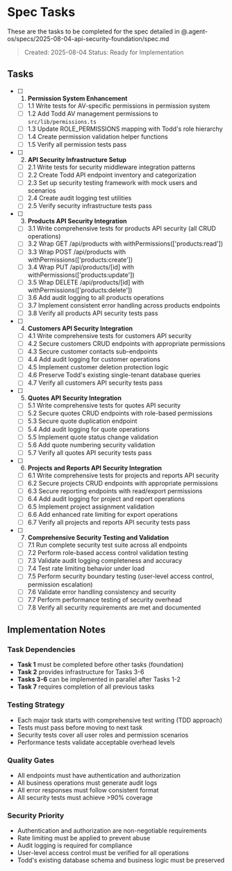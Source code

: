 # Spec Tasks

These are the tasks to be completed for the spec detailed in @.agent-os/specs/2025-08-04-api-security-foundation/spec.md

> Created: 2025-08-04
> Status: Ready for Implementation

## Tasks

- [ ] 1. **Permission System Enhancement**
  - [ ] 1.1 Write tests for AV-specific permissions in permission system
  - [ ] 1.2 Add Todd AV management permissions to `src/lib/permissions.ts`
  - [ ] 1.3 Update ROLE_PERMISSIONS mapping with Todd's role hierarchy
  - [ ] 1.4 Create permission validation helper functions
  - [ ] 1.5 Verify all permission tests pass

- [ ] 2. **API Security Infrastructure Setup**
  - [ ] 2.1 Write tests for security middleware integration patterns
  - [ ] 2.2 Create Todd API endpoint inventory and categorization
  - [ ] 2.3 Set up security testing framework with mock users and scenarios
  - [ ] 2.4 Create audit logging test utilities
  - [ ] 2.5 Verify security infrastructure tests pass

- [ ] 3. **Products API Security Integration**
  - [ ] 3.1 Write comprehensive tests for products API security (all CRUD operations)
  - [ ] 3.2 Wrap GET /api/products with withPermissions(['products:read'])
  - [ ] 3.3 Wrap POST /api/products with withPermissions(['products:create'])
  - [ ] 3.4 Wrap PUT /api/products/[id] with withPermissions(['products:update'])
  - [ ] 3.5 Wrap DELETE /api/products/[id] with withPermissions(['products:delete'])
  - [ ] 3.6 Add audit logging to all products operations
  - [ ] 3.7 Implement consistent error handling across products endpoints
  - [ ] 3.8 Verify all products API security tests pass

- [ ] 4. **Customers API Security Integration**
  - [ ] 4.1 Write comprehensive tests for customers API security
  - [ ] 4.2 Secure customers CRUD endpoints with appropriate permissions
  - [ ] 4.3 Secure customer contacts sub-endpoints
  - [ ] 4.4 Add audit logging for customer operations
  - [ ] 4.5 Implement customer deletion protection logic
  - [ ] 4.6 Preserve Todd's existing single-tenant database queries
  - [ ] 4.7 Verify all customers API security tests pass

- [ ] 5. **Quotes API Security Integration**
  - [ ] 5.1 Write comprehensive tests for quotes API security
  - [ ] 5.2 Secure quotes CRUD endpoints with role-based permissions
  - [ ] 5.3 Secure quote duplication endpoint
  - [ ] 5.4 Add audit logging for quote operations
  - [ ] 5.5 Implement quote status change validation
  - [ ] 5.6 Add quote numbering security validation
  - [ ] 5.7 Verify all quotes API security tests pass

- [ ] 6. **Projects and Reports API Security Integration**
  - [ ] 6.1 Write comprehensive tests for projects and reports API security
  - [ ] 6.2 Secure projects CRUD endpoints with appropriate permissions
  - [ ] 6.3 Secure reporting endpoints with read/export permissions
  - [ ] 6.4 Add audit logging for project and report operations
  - [ ] 6.5 Implement project assignment validation
  - [ ] 6.6 Add enhanced rate limiting for export operations
  - [ ] 6.7 Verify all projects and reports API security tests pass

- [ ] 7. **Comprehensive Security Testing and Validation**
  - [ ] 7.1 Run complete security test suite across all endpoints
  - [ ] 7.2 Perform role-based access control validation testing
  - [ ] 7.3 Validate audit logging completeness and accuracy
  - [ ] 7.4 Test rate limiting behavior under load
  - [ ] 7.5 Perform security boundary testing (user-level access control, permission escalation)
  - [ ] 7.6 Validate error handling consistency and security
  - [ ] 7.7 Perform performance testing of security overhead
  - [ ] 7.8 Verify all security requirements are met and documented

## Implementation Notes

### Task Dependencies
- **Task 1** must be completed before other tasks (foundation)
- **Task 2** provides infrastructure for Tasks 3-6
- **Tasks 3-6** can be implemented in parallel after Tasks 1-2
- **Task 7** requires completion of all previous tasks

### Testing Strategy
- Each major task starts with comprehensive test writing (TDD approach)
- Tests must pass before moving to next task
- Security tests cover all user roles and permission scenarios
- Performance tests validate acceptable overhead levels

### Quality Gates
- All endpoints must have authentication and authorization
- All business operations must generate audit logs
- All error responses must follow consistent format
- All security tests must achieve >90% coverage

### Security Priority
- Authentication and authorization are non-negotiable requirements
- Rate limiting must be applied to prevent abuse
- Audit logging is required for compliance
- User-level access control must be verified for all operations
- Todd's existing database schema and business logic must be preserved